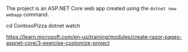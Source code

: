 The project is an ASP.NET Core web app created using the `dotnet new webapp` command.

cd ContosoPizza
dotnet watch

https://learn.microsoft.com/en-us/training/modules/create-razor-pages-aspnet-core/3-exercise-customize-project
